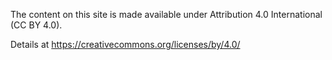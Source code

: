 The content on this site is made available under Attribution 4.0 International (CC BY 4.0).

Details at https://creativecommons.org/licenses/by/4.0/